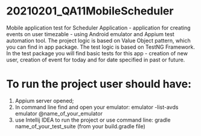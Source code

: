 # 20210201_QA11MobileScheduler
Mobile application test for Scheduler Application - application for creating events on user timezable - using Android emulator and Appium test automation tool. 
The project logic is based on Value Object pattern, which you can find in app package.
The test logic is based on TestNG Framework.
In the test package you will find basic tests for this app - creation of new user, creation of event for today and for date specified in past or future.

# To run the project user should have:
1. Appium server opened;
2. In command line find and open your emulator:
emulator -list-avds
emulator @name_of_your_emulator
3. use Intellij IDEA to run the project or use command line:
gradle name_of_your_test_suite (from your build.gradle file) 
